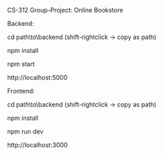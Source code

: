 CS-312 Group-Project: Online Bookstore

Backend:

cd path\to\backend (shift-rightclick -> copy as path)

npm install

npm start

http://localhost:5000

Frontend:

cd path\to\backend (shift-rightclick -> copy as path)

npm install

npm run dev

http://localhost:3000
